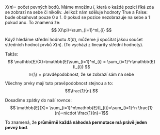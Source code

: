 $X(\pi)=$ počet pevných bodů. Máme množinu $I$, která o každé pozici říká zda se zobrazí na sebe či nikoliv. Jelikož nám sděluje hodnoty True a False: bude obsahovat pouze 0 a 1. 0 pokud se pozice nezobrazuje na sebe a 1 pokud ano. To znamená že:
$$
X(\pi)=\sum_{i=1}^nI_{i}
$$


Když hledáme střední hodnotu $X(\pi)$, můžeme ji spočítat jakou součet středních hodnot prvků $X(\pi)$. (To vychází z linearity střední hodnoty).

Takže:
$$
\mathbb{E}(X)=\mathbb{E}\sum_{i=1}^nI_{i} = \sum_{i=1}^n\mathbb{E}(I_{i})
$$
$$
\mathbb{E}(I_{i}) = \text{pravděpodobnost, že se zobrazí sám  na sebe}
$$
Všechny prvky mají tuto pravěpodobnost stejnou a to: $$\frac{1}{n}.$$

Dosadíme zpátky do naší rovnce:$$
\mathbb{E}(X)= \sum_{i=1}^n\mathbb{E}(I_{i})=\sum_{i=1}^n \frac{1}{n}=n\cdot \frac{1}{n}=1$$

To znamená, že **průměrně každá náhodná permutace má právě jeden pevný bod**.
